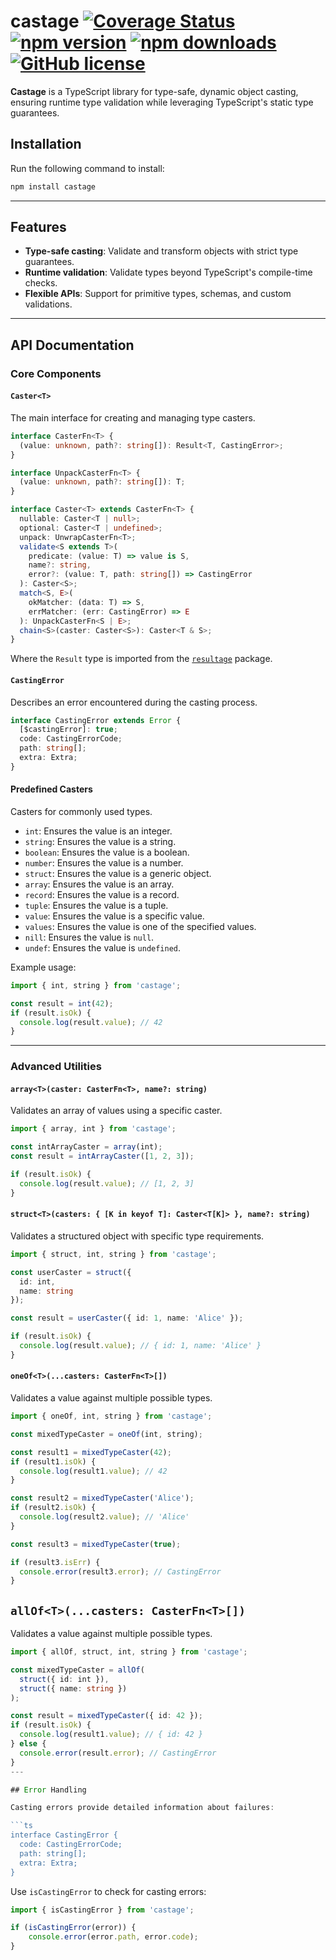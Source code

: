 # castage [![Coverage Status](https://coveralls.io/repos/github/DScheglov/castage/badge.svg?branch=main)](https://coveralls.io/github/DScheglov/castage?branch=main) [![npm version](https://img.shields.io/npm/v/castage.svg?style=flat-square)](https://www.npmjs.com/package/castage) [![npm downloads](https://img.shields.io/npm/dm/castage.svg?style=flat-square)](https://www.npmjs.com/package/castage) [![GitHub license](https://img.shields.io/badge/license-MIT-blue.svg)](https://github.com/DScheglov/castage/blob/master/LICENSE)

**Castage** is a TypeScript library for type-safe, dynamic object casting, ensuring runtime type validation while leveraging TypeScript's static type guarantees.

## Installation

Run the following command to install:

```bash
npm install castage
```

---

## Features

- **Type-safe casting**: Validate and transform objects with strict type guarantees.
- **Runtime validation**: Validate types beyond TypeScript's compile-time checks.
- **Flexible APIs**: Support for primitive types, schemas, and custom validations.

---

## API Documentation

### Core Components

#### `Caster<T>`

The main interface for creating and managing type casters.

```ts
interface CasterFn<T> {
  (value: unknown, path?: string[]): Result<T, CastingError>;
}

interface UnpackCasterFn<T> {
  (value: unknown, path?: string[]): T;
}

interface Caster<T> extends CasterFn<T> {
  nullable: Caster<T | null>;
  optional: Caster<T | undefined>;
  unpack: UnwrapCasterFn<T>;
  validate<S extends T>(
    predicate: (value: T) => value is S, 
    name?: string, 
    error?: (value: T, path: string[]) => CastingError
  ): Caster<S>;
  match<S, E>(
    okMatcher: (data: T) => S, 
    errMatcher: (err: CastingError) => E
  ): UnpackCasterFn<S | E>;
  chain<S>(caster: Caster<S>): Caster<T & S>;
}
```

Where the `Result` type is imported from the [`resultage`](https://www.npmjs.com/package/resultage) package.

#### `CastingError`

Describes an error encountered during the casting process.

```ts
interface CastingError extends Error {
  [$castingError]: true;
  code: CastingErrorCode;
  path: string[];
  extra: Extra;
}
```

#### Predefined Casters

Casters for commonly used types.

- `int`: Ensures the value is an integer.
- `string`: Ensures the value is a string.
- `boolean`: Ensures the value is a boolean.
- `number`: Ensures the value is a number.
- `struct`: Ensures the value is a generic object.
- `array`: Ensures the value is an array.
- `record`: Ensures the value is a record.
- `tuple`: Ensures the value is a tuple.
- `value`: Ensures the value is a specific value.
- `values`: Ensures the value is one of the specified values.
- `nill`: Ensures the value is `null`.
- `undef`: Ensures the value is `undefined`.

Example usage:

```ts
import { int, string } from 'castage';

const result = int(42);
if (result.isOk) {
  console.log(result.value); // 42
}
```

---

### Advanced Utilities

#### `array<T>(caster: CasterFn<T>, name?: string)`

Validates an array of values using a specific caster.

```ts
import { array, int } from 'castage';

const intArrayCaster = array(int);
const result = intArrayCaster([1, 2, 3]);

if (result.isOk) {
  console.log(result.value); // [1, 2, 3]
}
```

#### `struct<T>(casters: { [K in keyof T]: Caster<T[K]> }, name?: string)`

Validates a structured object with specific type requirements.

```ts
import { struct, int, string } from 'castage';

const userCaster = struct({
  id: int,
  name: string
});

const result = userCaster({ id: 1, name: 'Alice' });

if (result.isOk) {
  console.log(result.value); // { id: 1, name: 'Alice' }
}
```

#### `oneOf<T>(...casters: CasterFn<T>[])`

Validates a value against multiple possible types.

```ts
import { oneOf, int, string } from 'castage';

const mixedTypeCaster = oneOf(int, string);

const result1 = mixedTypeCaster(42);
if (result1.isOk) {
  console.log(result1.value); // 42
}

const result2 = mixedTypeCaster('Alice');
if (result2.isOk) {
  console.log(result2.value); // 'Alice'
}

const result3 = mixedTypeCaster(true);

if (result3.isErr) {
  console.error(result3.error); // CastingError
}
```

## `allOf<T>(...casters: CasterFn<T>[])`

Validates a value against multiple possible types.

```ts
import { allOf, struct, int, string } from 'castage';

const mixedTypeCaster = allOf(
  struct({ id: int }),
  struct({ name: string })
);

const result = mixedTypeCaster({ id: 42 });
if (result.isOk) {
  console.log(result1.value); // { id: 42 }
} else {
  console.error(result.error); // CastingError
}
---

## Error Handling

Casting errors provide detailed information about failures:

```ts
interface CastingError {
  code: CastingErrorCode;
  path: string[];
  extra: Extra;
}
```

Use `isCastingError` to check for casting errors:

```ts
import { isCastingError } from 'castage';

if (isCastingError(error)) {
    console.error(error.path, error.code);
}
```
